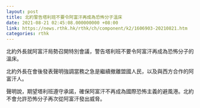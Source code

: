 ```yaml
---
layout: post
title: 北約警告塔利班不要令阿富汗再成為恐怖分子溫床
date: 2021-08-21 02:45:08.000000000 +08:00
link: https://news.rthk.hk/rthk/ch/component/k2/1606903-20210821.htm
categories: rthk
---
```


北約外長就阿富汗局勢召開特別會議，警告塔利班不要令阿富汗再成為恐怖分子的溫床。

北約外長在會後發表聲明強調當務之急是繼續撤離盟國人民，以及與西方合作的阿富汗人。

聲明說，期望塔利班遵守承諾，確保阿富汗不再成為國際恐怖主義的避風港。北約不會允許恐怖分子再次從阿富汗發出威脅。
